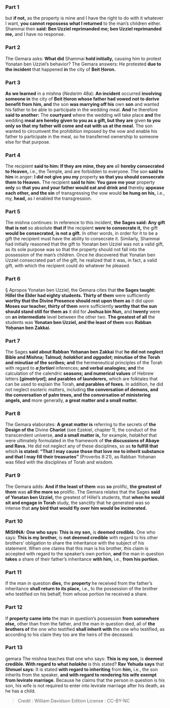 
### Part 1
but <b>if not,</b> as the property is mine and I have the right to do with it whatever I want, <b>you cannot repossess what I returned</b> to the man’s children either. Shammai then <b>said: Ben Uzziel reprimanded me; ben Uzziel reprimanded me,</b> and I have no response.

### Part 2
The Gemara asks: <b>What did</b> Shammai <b>hold initially,</b> causing him to protest Yonatan ben Uzziel’s behavior? The Gemara answers: He protested <b>due to the incident</b> that happened <b>in</b> the city of <b>Beit Ḥoron.</b>

### Part 3
<b>As we learned</b> in a mishna (<i>Nedarim</i> 48a): <b>An incident</b> occurred <b>involving someone in</b> the city of <b>Beit Ḥoron whose father had vowed not to derive benefit from him, and</b> the son <b>was marrying off his</b> own <b>son</b> and wanted his father to be able to participate in the wedding meal. <b>And</b> he therefore <b>said to another:</b> The <b>courtyard</b> where the wedding will take place <b>and</b> the wedding <b>meal are hereby given to you as a gift, but they are</b> given <b>to you only so that my father will come and eat with us at the meal.</b> The son wanted to circumvent the prohibition imposed by the vow and enable his father to participate in the meal, so he transferred ownership to someone else for that purpose.

### Part 4
The recipient <b>said to him: If they are mine, they are</b> all <b>hereby consecrated to Heaven,</b> i.e., the Temple, and are forbidden to everyone. The son <b>said to him</b> in anger: <b>I did not give you my</b> property <b>so that you should consecrate them to Heaven.</b> The recipient <b>said to him: You gave me your</b> property <b>only</b> so <b>that you and your father would eat and drink and</b> thereby <b>appease each other, and the sin</b> of transgressing the vow would <b>be hung on his,</b> i.e., my, <b>head,</b> as I enabled the transgression.

### Part 5
The mishna continues: In reference to this incident, <b>the Sages said: Any gift that is not</b> so absolute <b>that if</b> the recipient <b>were to consecrate it,</b> the gift <b>would be consecrated, is not a gift.</b> In other words, in order for it to be a gift the recipient must have the ability to consecrate it. Similarly, Shammai had initially reasoned that the gift to Yonatan ben Uzziel was not a valid gift, as its sole purpose was so that the property should not fall into the possession of the man’s children. Once he discovered that Yonatan ben Uzziel consecrated part of the gift, he realized that it was, in fact, a valid gift, with which the recipient could do whatever he pleased.

### Part 6
§ Apropos Yonatan ben Uzziel, the Gemara cites that <b>the Sages taught: Hillel the Elder had eighty students. Thirty of them</b> were sufficiently <b>worthy that the Divine Presence should rest upon them as</b> it did upon <b>Moses our teacher, thirty of them</b> were sufficiently <b>worthy that the sun should stand still for them as</b> it did for <b>Joshua bin Nun,</b> and <b>twenty</b> were on <b>an intermediate</b> level between the other two. <b>The greatest of all</b> the students was <b>Yonatan ben Uzziel, and the least of them</b> was <b>Rabban Yoḥanan ben Zakkai.</b>

### Part 7
The Sages <b>said about Rabban Yoḥanan ben Zakkai</b> that <b>he did not neglect Bible and Mishna; Talmud; <i>halakhot</i> and <i>aggadot</i>; minutiae of the Torah and minutiae of the scribes; and</b> the hermeneutical principles of the Torah with regard to <b><i>a fortiori</i></b> inferences; <b>and verbal analogies; and</b> the calculation of the calendric <b>seasons; and numerical values</b> of Hebrew letters <b>[<i>gimatriyot</i>]; and parables of launderers,</b> which are folktales that can be used to explain the Torah, <b>and parables of foxes.</b> In addition, he did not neglect esoteric matters, including <b>the conversation of demons, and the conversation of palm trees, and the conversation of ministering angels, and</b> more generally, <b>a great matter and a small matter.</b>

### Part 8
The Gemara elaborates: <b>A great matter is</b> referring to the secrets of <b>the Design of the</b> Divine <b>Chariot</b> (see Ezekiel, chapter 1), the conduct of the transcendent universe, <b>and a small matter is,</b> for example, <i>halakhot</i> that were ultimately formulated in the framework of <b>the discussions of Abaye and Rava.</b> He did not neglect any of these disciplines, so as <b>to fulfill that</b> which <b>is stated: “That I may cause those that love me to inherit substance and that I may fill their treasuries”</b> (Proverbs 8:21), as Rabban Yoḥanan was filled with the disciplines of Torah and wisdom.

### Part 9
The Gemara adds: <b>And if the least of them</b> was <b>so</b> prolific, <b>the greatest of them</b> was <b>all the more so</b> prolific. The Gemara relates that the Sages <b>said of Yonatan ben Uzziel,</b> the greatest of Hillel’s students, that <b>when he would sit and engage in Torah</b> study, the sanctity that he generated was so intense that <b>any bird that would fly over him would be incinerated.</b>

### Part 10
<strong>MISHNA:</strong> <b>One who says: This is my son,</b> is <b>deemed credible.</b> One who says: <b>This is my brother,</b> is <b>not deemed credible</b> with regard to his other brothers’ obligation to share the inheritance with the subject of his statement. When one claims that this man is his brother, this claim is accepted with regard to the speaker’s own portion, <b>and</b> the man in question <b>takes</b> a share of their father’s inheritance <b>with him,</b> i.e., <b>from his portion.</b>

### Part 11
If the man in question <b>dies,</b> the <b>property</b> he received from the father’s inheritance <b>shall return to its place,</b> i.e., to the possession of the brother who testified on his behalf, from whose portion he received a share.

### Part 12
If <b>property came into</b> the man in question’s possession <b>from somewhere else,</b> other than from the father, and the man in question died, all of <b>the brothers of</b> the one who testified <b>shall inherit with</b> the one who testified, as according to his claim they too are the heirs of the deceased.

### Part 13
gemara The mishna teaches that one who says: <b>This is my son,</b> is <b>deemed credible. With regard to what <i>halakha</i></b> is this stated? <b>Rav Yehuda says</b> that <b>Shmuel says:</b> It is stated <b>with regard to inheriting</b> from <b>him,</b> i.e., the son inherits from the speaker, <b>and with regard to rendering his wife exempt from levirate marriage.</b> Because he claims that the person in question is his son, his wife is not required to enter into levirate marriage after his death, as he has a child.

>Credit : William Davidson Edition
>License : CC-BY-NC